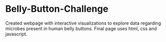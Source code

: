 # Belly-Button-Challenge

Created webpage with interactive visualizations to explore data regarding microbes present in human belly buttons. Final page uses html, css and javascript.  
